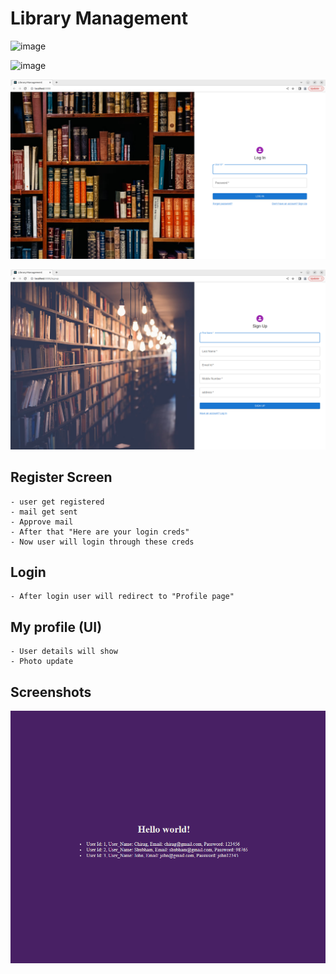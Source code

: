 # Library Management

<img width="1512" alt="image" src="https://user-images.githubusercontent.com/46570973/217829523-2c8a4e8f-327f-47d5-b0ee-21b766f851aa.png">


![image](https://user-images.githubusercontent.com/46570973/216682990-8e9484f6-449f-4230-9f0f-5c3b7b0c8cf4.png)


![img.png](img.png)

![img_1.png](img_1.png)

[//]: # (## Error)

[//]: # (![image]&#40;https://user-images.githubusercontent.com/46570973/213371477-8b06c3fe-1cd3-4d3c-bcea-ad8cfc6b5799.png&#41;)

## Register Screen
    - user get registered 
    - mail get sent
    - Approve mail
    - After that "Here are your login creds"
    - Now user will login through these creds

## Login 
    - After login user will redirect to "Profile page"

## My profile (UI)
    - User details will show
    - Photo update


## Screenshots
![image](https://github.com/ChiragKr04/spring-library-management/blob/dev-chirag/frontend/git-images/s1.png)

